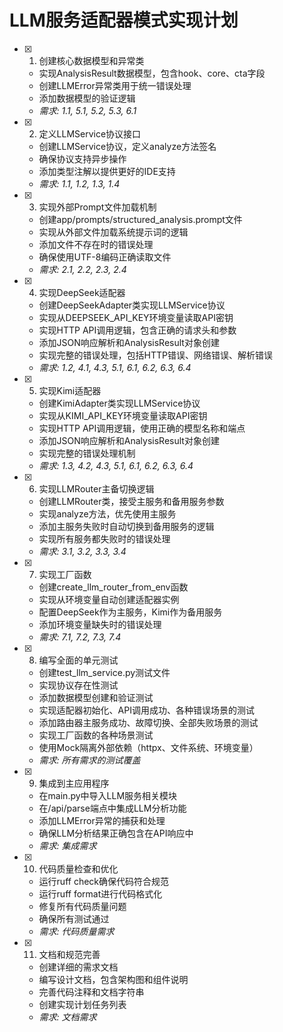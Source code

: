 # LLM服务适配器模式实现计划

- [x] 1. 创建核心数据模型和异常类
  - 实现AnalysisResult数据模型，包含hook、core、cta字段
  - 创建LLMError异常类用于统一错误处理
  - 添加数据模型的验证逻辑
  - _需求: 1.1, 5.1, 5.2, 5.3, 6.1_

- [x] 2. 定义LLMService协议接口
  - 创建LLMService协议，定义analyze方法签名
  - 确保协议支持异步操作
  - 添加类型注解以提供更好的IDE支持
  - _需求: 1.1, 1.2, 1.3, 1.4_

- [x] 3. 实现外部Prompt文件加载机制
  - 创建app/prompts/structured_analysis.prompt文件
  - 实现从外部文件加载系统提示词的逻辑
  - 添加文件不存在时的错误处理
  - 确保使用UTF-8编码正确读取文件
  - _需求: 2.1, 2.2, 2.3, 2.4_

- [x] 4. 实现DeepSeek适配器
  - 创建DeepSeekAdapter类实现LLMService协议
  - 实现从DEEPSEEK_API_KEY环境变量读取API密钥
  - 实现HTTP API调用逻辑，包含正确的请求头和参数
  - 添加JSON响应解析和AnalysisResult对象创建
  - 实现完整的错误处理，包括HTTP错误、网络错误、解析错误
  - _需求: 1.2, 4.1, 4.3, 5.1, 6.1, 6.2, 6.3, 6.4_

- [x] 5. 实现Kimi适配器
  - 创建KimiAdapter类实现LLMService协议
  - 实现从KIMI_API_KEY环境变量读取API密钥
  - 实现HTTP API调用逻辑，使用正确的模型名称和端点
  - 添加JSON响应解析和AnalysisResult对象创建
  - 实现完整的错误处理机制
  - _需求: 1.3, 4.2, 4.3, 5.1, 6.1, 6.2, 6.3, 6.4_

- [x] 6. 实现LLMRouter主备切换逻辑
  - 创建LLMRouter类，接受主服务和备用服务参数
  - 实现analyze方法，优先使用主服务
  - 添加主服务失败时自动切换到备用服务的逻辑
  - 实现所有服务都失败时的错误处理
  - _需求: 3.1, 3.2, 3.3, 3.4_

- [x] 7. 实现工厂函数
  - 创建create_llm_router_from_env函数
  - 实现从环境变量自动创建适配器实例
  - 配置DeepSeek作为主服务，Kimi作为备用服务
  - 添加环境变量缺失时的错误处理
  - _需求: 7.1, 7.2, 7.3, 7.4_

- [x] 8. 编写全面的单元测试
  - 创建test_llm_service.py测试文件
  - 实现协议存在性测试
  - 添加数据模型创建和验证测试
  - 实现适配器初始化、API调用成功、各种错误场景的测试
  - 添加路由器主服务成功、故障切换、全部失败场景的测试
  - 实现工厂函数的各种场景测试
  - 使用Mock隔离外部依赖（httpx、文件系统、环境变量）
  - _需求: 所有需求的测试覆盖_

- [x] 9. 集成到主应用程序
  - 在main.py中导入LLM服务相关模块
  - 在/api/parse端点中集成LLM分析功能
  - 添加LLMError异常的捕获和处理
  - 确保LLM分析结果正确包含在API响应中
  - _需求: 集成需求_

- [x] 10. 代码质量检查和优化
  - 运行ruff check确保代码符合规范
  - 运行ruff format进行代码格式化
  - 修复所有代码质量问题
  - 确保所有测试通过
  - _需求: 代码质量需求_

- [x] 11. 文档和规范完善
  - 创建详细的需求文档
  - 编写设计文档，包含架构图和组件说明
  - 完善代码注释和文档字符串
  - 创建实现计划任务列表
  - _需求: 文档需求_